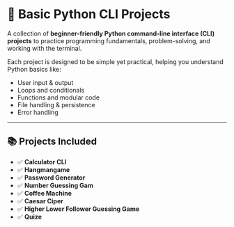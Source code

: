 # 🐍 Basic Python CLI Projects  

A collection of **beginner-friendly Python command-line interface (CLI) projects** to practice programming fundamentals, problem-solving, and working with the terminal.  

Each project is designed to be simple yet practical, helping you understand Python basics like:  
- User input & output  
- Loops and conditionals  
- Functions and modular code  
- File handling & persistence  
- Error handling  


---

## 📚 Projects Included  

- ✅ **Calculator CLI** 
- ✅ **Hangmangame** 
- ✅ **Password Generator** 
- ✅ **Number Guessing Gam**
- ✅ **Coffee Machine**
- ✅ **Caesar Ciper**
- ✅ **Higher Lower Follower Guessing Game**
- ✅ **Quize**



